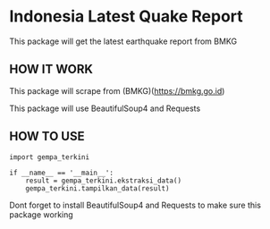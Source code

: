 # Indonesia Latest Quake Report
This package will get the latest earthquake report from BMKG

## HOW IT WORK
This package will scrape from (BMKG)(https://bmkg.go.id)

This package will use BeautifulSoup4 and Requests

## HOW TO USE

    import gempa_terkini

    if __name__ == '__main__':
        result = gempa_terkini.ekstraksi_data()
        gempa_terkini.tampilkan_data(result)

Dont forget to install BeautifulSoup4 and Requests to make sure this package working 